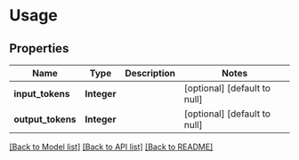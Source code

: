 # Usage
## Properties

| Name | Type | Description | Notes |
|------------ | ------------- | ------------- | -------------|
| **input\_tokens** | **Integer** |  | [optional] [default to null] |
| **output\_tokens** | **Integer** |  | [optional] [default to null] |

[[Back to Model list]](../README.md#documentation-for-models) [[Back to API list]](../README.md#documentation-for-api-endpoints) [[Back to README]](../README.md)

